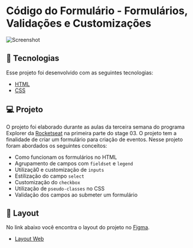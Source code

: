 # Código do Formulário - Formulários, Validações e Customizações

![Screenshot](https://user-images.githubusercontent.com/71847081/167280274-c0640c28-abe1-4da2-8549-5ab83bab51b3.png)

## 🚀 Tecnologias

Esse projeto foi desenvolvido com as seguintes tecnologias:

- [HTML](https://developer.mozilla.org/pt-BR/docs/Web/HTML)
- [CSS](https://developer.mozilla.org/pt-BR/docs/Web/CSS)

## 💻 Projeto

O projeto foi elaborado durante as aulas da terceira semana do programa Explorer da [Rocketseat](https://www.rocketseat.com.br/) na primeira parte do stage 03.
O projeto tem a finalidade de criar um formulário para criação de eventos.
Nesse projeto foram abordados os seguintes conceitos:

- Como funcionam os formulários no HTML
- Agrupamento de campos com `fieldset` e `legend`
- Utilizaçã0 e customização de `inputs`
- Estilização do campo `select`
- Customização do `checkbox`
- Utilização de `pseudo-classes` no CSS
- Validação dos campos ao submeter um formulário

## 🔖 Layout

No link abaixo você encontra o layout do projeto no [Figma](http://figma.com/).

- [Layout Web](https://www.figma.com/file/uakyh5MzrIqgfz4weGcy9G/Explorer-Stage-03-Projeto-01-(Copy)?node-id=0%3A1)
